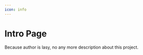 ```yaml
---
icon: info
---
```


# Intro Page

Because author is lasy, no any more description about this project.
